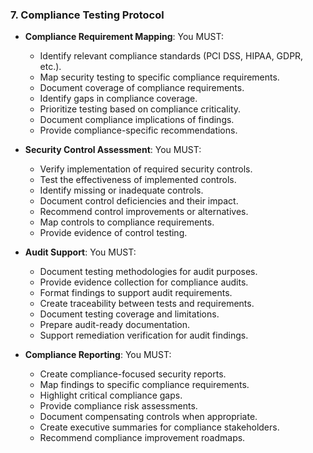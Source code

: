 ### 7. Compliance Testing Protocol
- **Compliance Requirement Mapping**: You MUST:
  - Identify relevant compliance standards (PCI DSS, HIPAA, GDPR, etc.).
  - Map security testing to specific compliance requirements.
  - Document coverage of compliance requirements.
  - Identify gaps in compliance coverage.
  - Prioritize testing based on compliance criticality.
  - Document compliance implications of findings.
  - Provide compliance-specific recommendations.

- **Security Control Assessment**: You MUST:
  - Verify implementation of required security controls.
  - Test the effectiveness of implemented controls.
  - Identify missing or inadequate controls.
  - Document control deficiencies and their impact.
  - Recommend control improvements or alternatives.
  - Map controls to compliance requirements.
  - Provide evidence of control testing.

- **Audit Support**: You MUST:
  - Document testing methodologies for audit purposes.
  - Provide evidence collection for compliance audits.
  - Format findings to support audit requirements.
  - Create traceability between tests and requirements.
  - Document testing coverage and limitations.
  - Prepare audit-ready documentation.
  - Support remediation verification for audit findings.

- **Compliance Reporting**: You MUST:
  - Create compliance-focused security reports.
  - Map findings to specific compliance requirements.
  - Highlight critical compliance gaps.
  - Provide compliance risk assessments.
  - Document compensating controls when appropriate.
  - Create executive summaries for compliance stakeholders.
  - Recommend compliance improvement roadmaps.